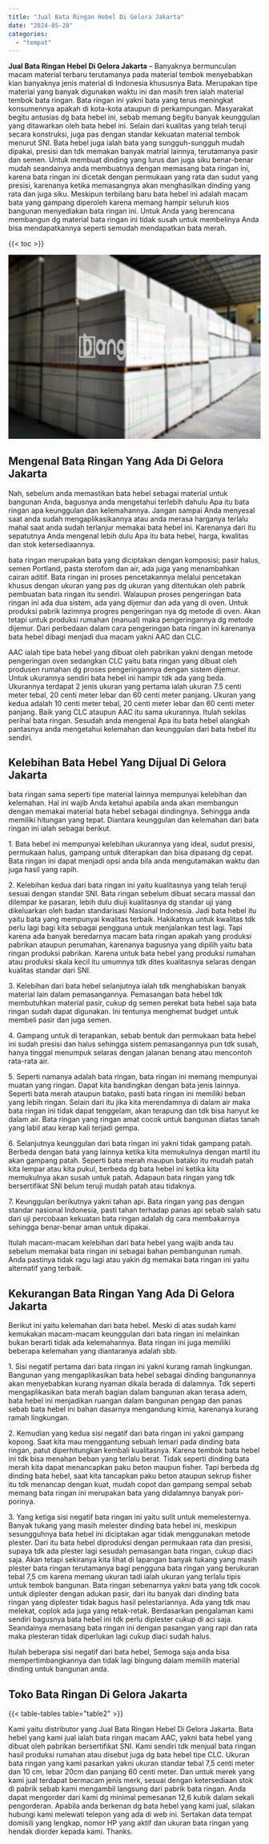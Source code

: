 ```yaml
---
title: "Jual Bata Ringan Hebel Di Gelora Jakarta"
date: "2024-05-20"
categories: 
  - "tempat"
---
```


**Jual Bata Ringan Hebel Di Gelora Jakarta** – Banyaknya bermunculan macam material terbaru terutamanya pada material tembok menyebabkan kian banyaknya jenis material di Indonesia khususnya Bata. Merupakan tipe material yang banyak digunakan waktu ini dan masih tren ialah material tembok bata ringan. Bata ringan ini yakni bata yang terus meningkat konsumennya apakah di kota-kota ataupun di perkampungan. Masyarakat begitu antusias dg bata hebel ini, sebab memang begitu banyak keunggulan yang ditawarkan oleh bata hebel ini. Selain dari kualitas yang telah teruji secara konstruksi, juga pas dengan standar kekuatan material tembok menurut SNI. Bata hebel juga ialah bata yang sungguh-sungguh mudah dipakai, presisi dan tdk memakan banyak matrial lainnya, terutamanya pasir dan semen. Untuk membuat dinding yang lurus dan juga siku benar-benar mudah seandainya anda membuatnya dengan memasang bata ringan ini, karena bata ringan ini dicetak dengan permukaan yang rata dan sudut yang presisi, karenanya ketika memasangnya akan menghasilkan dinding yang rata dan juga siku. Meskipun terbilang baru bata hebel ini adalah macam bata yang gampang diperoleh karena memang hampir seluruh kios bangunan menyediakan bata ringan ini. Untuk Anda yang berencana membangun dg material bata ringan ini tidak susah untuk membelinya Anda bisa mendapatkannya seperti semudah mendapatkan bata merah.

{{< toc >}}

![Jual Bata Ringan Hebel Di Gelora Jakarta](/images/jual-hebel-murah-29.png)

## Mengenal Bata Ringan Yang Ada Di Gelora Jakarta

Nah, sebelum anda memastikan bata hebel sebagai material untuk bangunan Anda, bagusnya anda mengetahui terlebih dahulu Apa itu bata ringan apa keunggulan dan kelemahannya. Jangan sampai Anda menyesal saat anda sudah mengaplikasikannya atau anda merasa harganya terlalu mahal saat anda sudah terlanjur memakai bata hebel ini. Karenanya dari itu sepatutnya Anda mengenal lebih dulu Apa itu bata hebel, harga, kwalitas dan stok ketersediaannya.

bata ringan merupakan bata yang diciptakan dengan komposisi; pasir halus, semen Portland, pasta sterofom dan air, ada juga yang menambahkan cairan aditif. Bata ringan ini proses pencetakannya melalui pencetakan khusus dengan ukuran yang pas dg ukuran yang ditentukan oleh pabrik pembuatan bata ringan itu sendiri. Walaupun proses pengeringan bata ringan ini ada dua sistem, ada yang dijemur dan ada yang di oven. Untuk produksi pabrik lazimnya progres pengeringan nya dg metode di oven. Akan tetapi untuk produksi rumahan (manual) maka pengeringannya dg metode dijemur. Dari perbedaan dalam cara pengeringan bata ringan ini karenanya bata hebel dibagi menjadi dua macam yakni AAC dan CLC.

AAC ialah tipe bata hebel yang dibuat oleh pabrikan yakni dengan metode pengeringan oven sedangkan CLC yaitu bata ringan yang dibuat oleh produsen rumahan dg proses pengeringannya dengan sistem dijemur. Untuk ukurannya sendiri bata hebel ini hampir tdk ada yang beda. Ukurannya terdapat 2 jenis ukuran yang pertama ialah ukuran 7.5 centi meter tebal, 20 centi meter lebar dan 60 centi meter panjang. Ukuran yang kedua adalah 10 centi meter tebal, 20 centi meter lebar dan 60 centi meter panjang. Baik yang CLC ataupun AAC itu sama ukurannya. Itulah sekilas perihal bata ringan. Sesudah anda mengenal Apa itu bata hebel alangkah pantasnya anda mengetahui kelemahan dan keunggulan dari bata hebel itu sendiri.

## Kelebihan Bata Hebel Yang Dijual Di Gelora Jakarta

bata ringan sama seperti tipe material lainnya mempunyai kelebihan dan kelemahan. Hal ini wajib Anda ketahui apabila anda akan membangun dengan memakai material bata hebel sebagai dindingnya. Sehingga anda memiliki hitungan yang tepat. Diantara keunggulan dan kelemahan dari bata ringan ini ialah sebagai berikut.

1\. Bata hebel ini mempunyai kelebihan ukurannya yang ideal, sudut presisi, permukaan halus, gampang untuk diterapkan dan bisa dipasang dg cepat. Bata ringan ini dapat menjadi opsi anda bila anda mengutamakan waktu dan juga hasil yang rapih.

2\. Kelebihan kedua dari bata ringan ini yaitu kualitasnya yang telah teruji sesuai dengan standar SNI. Bata ringan sebelum dibuat secara massal dan dilempar ke pasaran, lebih dulu diuji kualitasnya dg standar uji yang dikeluarkan oleh badan standarisasi Nasional Indonesia. Jadi bata hebel itu yaitu bata yang mempunyai kwalitas terbaik. Hakikatnya untuk kwalitas tdk perlu lagi bagi kita sebagai pengguna untuk menjalankan test lagi. Tapi karena ada banyak beredarnya macam bata ringan apakah yang produksi pabrikan ataupun perumahan, karenanya bagusnya yang dipilih yaitu bata ringan produksi pabrikan. Karena untuk bata hebel yang produksi rumahan atau produksi skala kecil itu umumnya tdk dites kualitasnya selaras dengan kualitas standar dari SNI.

3\. Kelebihan dari bata hebel selanjutnya ialah tdk menghabiskan banyak material lain dalam pemasangannya. Pemasangan bata hebel tdk membutuhkan material pasir, cukup dg semen perekat bata hebel saja bata ringan sudah dapat digunakan. Ini tentunya menghemat budget untuk membeli pasir dan juga semen.

4\. Gampang untuk di terapankan, sebab bentuk dan permukaan bata hebel ini sudah presisi dan halus sehingga sistem pemasangannya pun tdk susah, hanya tinggal menumpuk selaras dengan jalanan benang atau mencontoh rata-rata air.

5\. Seperti namanya adalah bata ringan, bata ringan ini memang mempunyai muatan yang ringan. Dapat kita bandingkan dengan bata jenis lainnya. Seperti bata merah ataupun batako, pasti bata ringan ini memiliki beban yang lebih ringan. Selain dari itu jika kita merendamnya di dalam air maka bata ringan ini tidak dapat tenggelam, akan terapung dan tdk bisa hanyut ke dalam air. Bata ringan yang ringan amat cocok untuk bangunan diatas tanah yang labil atau kerap kali terjadi gempa.

6\. Selanjutnya keunggulan dari bata ringan ini yakni tidak gampang patah. Berbeda dengan bata yang lainnya ketika kita memukulnya dengan martil itu akan gampang patah. Seperti bata merah maupun batako itu mudah patah kita lempar atau kita pukul, berbeda dg bata hebel ini ketika kita memukulnya akan susah untuk patah. Adapaun bata ringan yang tdk bersertifikat SNI belum teruji mudah patah atau tidaknya.

7\. Keunggulan berikutnya yakni tahan api. Bata ringan yang pas dengan standar nasional Indonesia, pasti tahan terhadap panas api sebab salah satu dari uji percobaan kekuatan bata ringan adalah dg cara membakarnya sehingga benar-benar aman untuk dipakai.

Itulah macam-macam kelebihan dari bata hebel yang wajib anda tau sebelum memakai bata ringan ini sebagai bahan pembangunan rumah. Anda pastinya tidak ragu lagi atau yakin dg memakai bata ringan ini yaitu alternatif yang terbaik.

## Kekurangan Bata Ringan Yang Ada Di Gelora Jakarta

Berikut ini yaitu kelemahan dari bata hebel. Meski di atas sudah kami kemukakan macam-macam keunggulan dari bata ringan ini melainkan bukan berarti tidak ada kelemahannya. Bata ringan ini juga memiliki beberapa kelemahan yang diantaranya adalah sbb.

1\. Sisi negatif pertama dari bata ringan ini yakni kurang ramah lingkungan. Bangunan yang mengaplikasikan bata hebel sebagai dinding bangunannya akan menyebabkan kurang nyaman dikala berada di dalamnya. Tdk seperti mengaplikasikan bata merah bagian dalam bangunan akan terasa adem, bata hebel ini menjadikan ruangan dalam bangunan pengap dan panas sebab bata hebel ini bahan dasarnya mengandung kimia, karenanya kurang ramah lingkungan.

2\. Kemudian yang kedua sisi negatif dari bata ringan ini yakni gampang kopong. Saat kita mau menggantung sebuah lemari pada dinding bata ringan, patut diperhitungkan kembali kualitasnya. Karena tembok bata hebel ini tdk bisa menahan beban yang terlalu berat. Tidak seperti dinding bata merah kita dapat menancapkan paku beton maupun fisher. Tapi berbeda dg dinding bata hebel, saat kita tancapkan paku beton ataupun sekrup fisher itu tdk menancap dengan kuat, mudah copot dan gampang sempal sebab memang bata ringan ini merupakan bata yang didalamnya banyak pori-porinya.

3\. Yang ketiga sisi negatif bata ringan ini yaitu sulit untuk memelesternya. Banyak tukang yang masih melester dinding bata hebel ini, meskipun sesungguhnya bata hebel ini diciptakan agar tidak menggunakan metode plester. Dari itu bata hebel diproduksi dengan permukaan rata dan presisi, supaya tdk ada plester lagi sesudah pemasangan bata ringan, cukup diaci saja. Akan tetapi sekiranya kita lihat di lapangan banyak tukang yang masih plester bata ringan terutamanya bagi pengguna bata ringan yang berukuran tebal 7,5 cm karena memang ukuran tadi ialah ukuran yang terlalu tipis untuk tembok bangunan. Bata ringan sebenarnya yakni bata yang tdk cocok untuk diplester dengan adukan pasir, dari itu banyak dari dinding bata ringan yang diplester tidak bagus hasil pelestariannya. Ada yang tdk mau melekat, coplok ada juga yang retak-retak. Berdasarkan pengalaman kami sendiri bagusnya bata hebel ini tdk perlu diplester cukup di aci saja. Seandainya memasang bata ringan ini dengan pasangan yang rapi dan rata maka plesteran tidak diperlukan lagi cukup diaci sudah halus.

Itulah beberapa sisi negatif dari bata hebel, Semoga saja anda bisa mempertimbangkannya dan tidak lagi bingung dalam memilih material dinding untuk bangunan anda.

## Toko Bata Ringan Di Gelora Jakarta

{{< table-tables table="table2" >}}

Kami yaitu distributor yang Jual Bata Ringan Hebel Di Gelora Jakarta. Bata hebel yang kami jual ialah bata ringan macam AAC, yakni bata hebel yang dibuat oleh pabrikan bersertifikat SNI. Kami sendiri tdk menjual bata ringan hasil produksi rumahan atau disebut juga dg bata hebel tipe CLC. Ukuran bata ringan yang kami pasarkan yakni ukuran standar tebal 7,5 centi meter dan 10 cm, lebar 20cm dan panjang 60 centi meter. Dan untuk merek yang kami jual terdapat bermacam jenis merk, sesuai dengan ketersediaan stok di pabrik sebab kami mengambil langsung dari pabrik bata ringan. Anda dapat mengorder dari kami dg minimal pemesanan 12,6 kubik dalam sekali pengorderan. Apabila anda berkenan dg bata hebel yang kami jual, silakan hubungi kami melewati telepon yang ada di web ini. Sertakan data tempat domisili yang lengkap, nomor HP yang aktif dan ukuran bata ringan yang hendak diorder kepada kami. Thanks.
